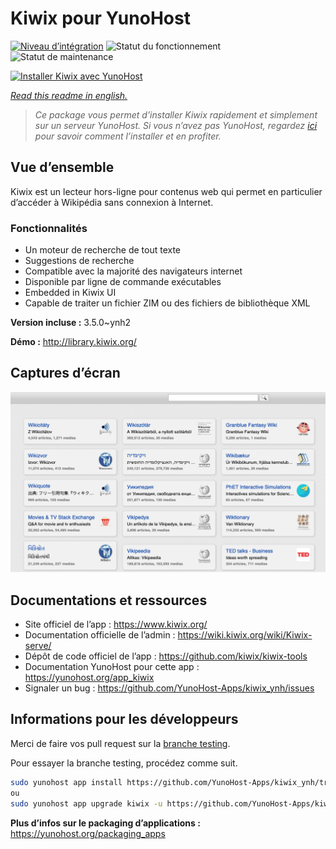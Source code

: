 <!--
N.B.: This README was automatically generated by https://github.com/YunoHost/apps/tree/master/tools/README-generator
It shall NOT be edited by hand.
-->

# Kiwix pour YunoHost

[![Niveau d’intégration](https://dash.yunohost.org/integration/kiwix.svg)](https://dash.yunohost.org/appci/app/kiwix) ![Statut du fonctionnement](https://ci-apps.yunohost.org/ci/badges/kiwix.status.svg) ![Statut de maintenance](https://ci-apps.yunohost.org/ci/badges/kiwix.maintain.svg)

[![Installer Kiwix avec YunoHost](https://install-app.yunohost.org/install-with-yunohost.svg)](https://install-app.yunohost.org/?app=kiwix)

*[Read this readme in english.](./README.md)*

> *Ce package vous permet d’installer Kiwix rapidement et simplement sur un serveur YunoHost.
Si vous n’avez pas YunoHost, regardez [ici](https://yunohost.org/#/install) pour savoir comment l’installer et en profiter.*

## Vue d’ensemble

Kiwix est un lecteur hors-ligne pour contenus web qui permet en particulier d’accéder à Wikipédia sans connexion à Internet.

### Fonctionnalités
- Un moteur de recherche de tout texte
- Suggestions de recherche
- Compatible avec la majorité des navigateurs internet
- Disponible par ligne de commande exécutables
- Embedded in Kiwix UI
- Capable de traiter un fichier ZIM ou des fichiers de bibliothèque XML

**Version incluse :** 3.5.0~ynh2

**Démo :** http://library.kiwix.org/

## Captures d’écran

![Capture d’écran de Kiwix](./doc/screenshots/screenshot.png)

## Documentations et ressources

* Site officiel de l’app : <https://www.kiwix.org/>
* Documentation officielle de l’admin : <https://wiki.kiwix.org/wiki/Kiwix-serve/>
* Dépôt de code officiel de l’app : <https://github.com/kiwix/kiwix-tools>
* Documentation YunoHost pour cette app : <https://yunohost.org/app_kiwix>
* Signaler un bug : <https://github.com/YunoHost-Apps/kiwix_ynh/issues>

## Informations pour les développeurs

Merci de faire vos pull request sur la [branche testing](https://github.com/YunoHost-Apps/kiwix_ynh/tree/testing).

Pour essayer la branche testing, procédez comme suit.

``` bash
sudo yunohost app install https://github.com/YunoHost-Apps/kiwix_ynh/tree/testing --debug
ou
sudo yunohost app upgrade kiwix -u https://github.com/YunoHost-Apps/kiwix_ynh/tree/testing --debug
```

**Plus d’infos sur le packaging d’applications :** <https://yunohost.org/packaging_apps>